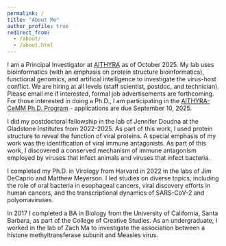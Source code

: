 ```yaml
---
permalink: /
title: "About Me"
author_profile: true
redirect_from: 
  - /about/
  - /about.html
---
```


I am a Principal Investigator at [AITHYRA](https://www.oeaw.ac.at/aithyra) as of October 2025. My lab uses bioinformatics (with an emphasis on protein structure bioinformatics), functional genomics, and artifical intelligence to investigate the virus-host conflict. We are hiring at all levels (staff scientist, postdoc, and technician). Please email me if interested, formal job advertisements are forthcoming. For those interested in doing a Ph.D., I am participating in the [AITHYRA-CeMM Ph.D. Program](https://apply.cemm.at/) - applications are due September 10, 2025.

I did my postdoctoral fellowship in the lab of Jennifer Doudna at the Gladstone Institutes from 2022-2025. As part of this work, I used protein structure to reveal the function of viral proteins. A special emphasis of my work was the identification of viral immune antagonists. As part of this work, I discovered a conserved mechanism of immune antagonism employed by viruses that infect animals and viruses that infect bacteria. 

I completed my Ph.D. in Virology from Harvard in 2022 in the labs of Jim DeCaprio and Matthew Meyerson. I led studies on diverse topics, including the role of oral bacteria in esophageal cancers, viral discovery efforts in human cancers, and the transcriptional dynamics of SARS-CoV-2 and polyomaviruses. 

In 2017 I completed a BA in Biology from the University of California, Santa Barbara, as part of the College of Creative Studies. As an undergraduate, I worked in the lab of Zach Ma to investigate the association between a histone methyltransferase subunit and Measles virus.
